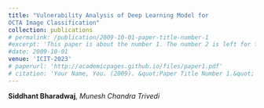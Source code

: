 ```yaml
---
title: "Vulnerability Analysis of Deep Learning Model for
OCTA Image Classification"
collection: publications
# permalink: /publication/2009-10-01-paper-title-number-1
#excerpt: 'This paper is about the number 1. The number 2 is left for future work.'
#date: 2009-10-01
venue: 'ICIT-2023'
# paperurl: 'http://academicpages.github.io/files/paper1.pdf'
# citation: 'Your Name, You. (2009). &quot;Paper Title Number 1.&quot; <i>Journal 1</i>. 1(1).'
---
```

**Siddhant Bharadwaj**, *Munesh Chandra Trivedi*<br><br>
<!-- 
Recommended citation: Your Name, You. (2009). "Paper Title Number 1." <i>Journal 1</i>. 1(1). -->
